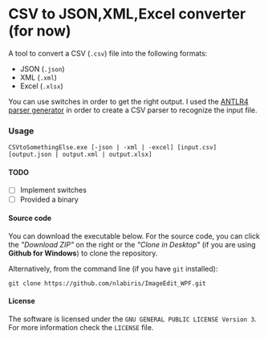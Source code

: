 # CSV to JSON,XML,Excel converter (for now)

A tool to convert a CSV (`.csv`) file into the following formats:

- JSON (`.json`)
- XML (`.xml`)
- Excel (`.xlsx`)

You can use switches in order to get the right output. I used the [ANTLR4 parser generator](https://github.com/antlr/antlr4) in order to create a CSV parser to recognize the input file.


### Usage

```
CSVtoSomethingElse.exe [-json | -xml | -excel] [input.csv] [output.json | output.xml | output.xlsx]
```

#### TODO

- [ ] Implement switches
- [ ] Provided a binary

#### Source code

You can download the executable below. For the source code, you can click the *"Download ZIP"* on the right or the *"Clone in Desktop"* (if you are using  **Github for Windows**) to clone the repository.

Alternatively, from the command line (if you have `git` installed):
```
git clone https://github.com/nlabiris/ImageEdit_WPF.git
```

#### License

The software is licensed under the `GNU GENERAL PUBLIC LICENSE Version 3`. For more information check the `LICENSE` file.
